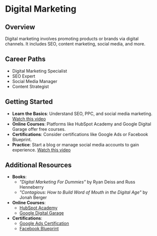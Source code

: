 # Digital Marketing

## Overview
Digital marketing involves promoting products or brands via digital channels. It includes SEO, content marketing, social media, and more.

## Career Paths
- Digital Marketing Specialist
- SEO Expert
- Social Media Manager
- Content Strategist

## Getting Started
- **Learn the Basics**: Understand SEO, PPC, and social media marketing. [Watch this video](https://www.youtube.com/watch?v=0eNCy0k54gA)
- **Online Courses**: Platforms like HubSpot Academy and Google Digital Garage offer free courses.
- **Certifications**: Consider certifications like Google Ads or Facebook Blueprint.
- **Practice**: Start a blog or manage social media accounts to gain experience. [Watch this video](https://www.youtube.com/watch?v=3Qmy5qZt8cE)

## Additional Resources
- **Books**: 
  - *"Digital Marketing For Dummies"* by Ryan Deiss and Russ Henneberry
  - *"Contagious: How to Build Word of Mouth in the Digital Age"* by Jonah Berger
- **Online Courses**: 
  - [HubSpot Academy](https://academy.hubspot.com/)
  - [Google Digital Garage](https://learndigital.withgoogle.com/digitalgarage)
- **Certifications**: 
  - [Google Ads Certification](https://skillshop.exceedlms.com/student/catalog/list?category_ids=53-google-ads)
  - [Facebook Blueprint](https://www.facebook.com/business/learn) 